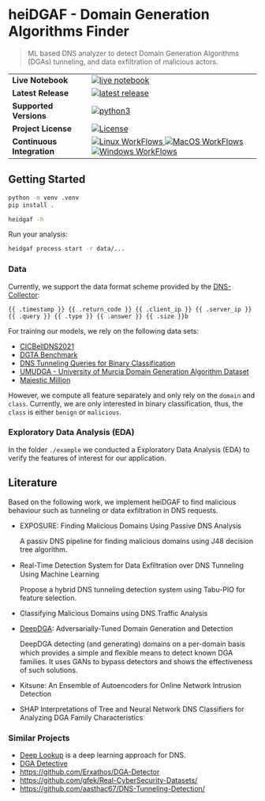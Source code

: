# heiDGAF - Domain Generation Algorithms Finder

> ML based DNS analyzer to detect Domain Generation Algorithms (DGAs) tunneling, and data exfiltration of malicious actors.


<table>
<tr>
  <td><b>Live Notebook</b></td>
  <td>
    <a href="https://mybinder.org/v2/gh/stefanDeveloper/heiDGAF-tutorials/HEAD?labpath=demo_notebook.ipynb">
    <img src="https://img.shields.io/badge/notebook-launch-blue?logo=jupyter&style=for-the-badge" alt="live notebook" />
    </a>
  </td>
</tr>
<tr>
  <td><b>Latest Release</b></td>
  <td>
    <a href="https://pypi.python.org/pypi/heiDGAF">
    <img src="https://img.shields.io/pypi/v/heiDGAF.svg?logo=pypi&style=for-the-badge" alt="latest release" />
    </a>
  </td>
</tr>

<tr>
  <td><b>Supported Versions</b></td>
  <td>
    <a href="https://pypi.org/project/heiDGAF/">
    <img src="https://img.shields.io/pypi/pyversions/heiDGAF?logo=python&style=for-the-badge" alt="python3" />
    </a>
  </td>
</tr>
<tr>
  <td><b>Project License</b></td>
  <td>
    <a href="https://github.com/stefanDeveloper/heiDGAF/blob/main/LICENSE">
    <img src="https://img.shields.io/pypi/l/heiDGAF?logo=gnu&style=for-the-badge&color=blue" alt="License" />
    </a>
  </td>
</tr>
<tr>
  <td><b>Continuous Integration</b></td>
  <td>
    <a href="https://github.com/stefanDeveloper/heiDGAF/actions/workflows/build_test_linux.yml">
    <img src="https://img.shields.io/github/actions/workflow/status/stefanDeveloper/heiDGAF/build_test_linux.yml?branch=main&logo=linux&style=for-the-badge&label=linux" alt="Linux WorkFlows" />
    </a>
    <a href="https://github.com/stefanDeveloper/heiDGAF/actions/workflows/build_test_macos.yml">
    <img src="https://img.shields.io/github/actions/workflow/status/stefanDeveloper/heiDGAF/build_test_macos.yml?branch=main&logo=apple&style=for-the-badge&label=macos" alt="MacOS WorkFlows" />
    </a>
    <a href="https://github.com/stefanDeveloper/heiDGAF/actions/workflows/build_test_windows.yml">
    <img src="https://img.shields.io/github/actions/workflow/status/stefanDeveloper/heiDGAF/build_test_windows.yml?branch=main&logo=windows&style=for-the-badge&label=windows" alt="Windows WorkFlows" />
    </a>
  </td>
</tr>
</table>

## Getting Started

```sh
python -m venv .venv
pip install .

heidgaf -h
```

Run your analysis:

```sh
heidgaf process start -r data/...
```

### Data

Currently, we support the data format scheme provided by the [DNS-Collector](https://github.com/dmachard/go-dnscollector/):

`{{ .timestamp }} {{ .return_code }} {{ .client_ip }} {{ .server_ip }} {{ .query }} {{ .type }} {{ .answer }} {{ .size }}b`

For training our models, we rely on the following data sets:

- [CICBellDNS2021](https://www.unb.ca/cic/datasets/dns-2021.html)
- [DGTA Benchmark](https://data.mendeley.com/datasets/2wzf9bz7xr/1)
- [DNS Tunneling Queries for Binary Classification](https://data.mendeley.com/datasets/mzn9hvdcxg/1)
- [UMUDGA - University of Murcia Domain Generation Algorithm Dataset](https://data.mendeley.com/datasets/y8ph45msv8/1)
- [Majestic Million](https://de.majestic.com/reports/majestic-million)

However, we compute all feature separately and only rely on the `domain` and `class`.
Currently, we are only interested in binary classification, thus, the `class` is either `benign` or `malicious`.

### Exploratory Data Analysis (EDA)

In the folder `./example` we conducted a Exploratory Data Analysis (EDA) to verify the features of interest for our application.

## Literature

Based on the following work, we implement heiDGAF to find malicious behaviour such as tunneling or data exfiltration in DNS requests.

- EXPOSURE: Finding Malicious Domains Using Passive DNS Analysis

  A passiv DNS pipeline for finding malicious domains using J48 decision tree algorithm.

- Real-Time Detection System for Data Exﬁltration over DNS Tunneling Using Machine Learning

  Propose a hybrid DNS tunneling detection system using Tabu-PIO for feature selection.

- Classifying Malicious Domains using DNS Traffic Analysis
  

- [DeepDGA](https://github.com/roreagan/DeepDGA): Adversarially-Tuned Domain Generation and Detection
  
  DeepDGA detecting (and generating) domains on a per-domain basis which provides a simple and ﬂexible means to detect known DGA families. It uses GANs to bypass detectors and shows the effectiveness of such solutions.

- Kitsune: An Ensemble of Autoencoders for Online Network Intrusion Detection

- SHAP Interpretations of Tree and Neural Network DNS Classifiers for Analyzing DGA Family Characteristics



### Similar Projects

- [Deep Lookup](https://github.com/ybubnov/deep-lookup/) is a deep learning approach for DNS.
- [DGA Detective](https://github.com/COSSAS/dgad)
- https://github.com/Erxathos/DGA-Detector
- https://github.com/gfek/Real-CyberSecurity-Datasets/
- https://github.com/aasthac67/DNS-Tunneling-Detection/
